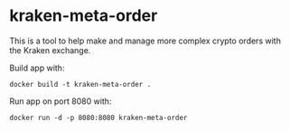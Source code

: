 # kraken-meta-order
This is a tool to help make and manage more complex crypto orders with the Kraken exchange.

Build app with:

```
docker build -t kraken-meta-order .
```

Run app on port 8080 with:

```
docker run -d -p 8080:8080 kraken-meta-order
```
